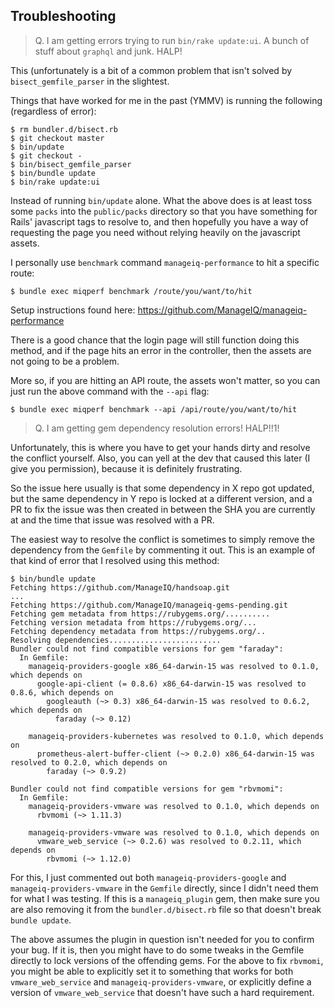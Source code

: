 Troubleshooting
---------------

> Q.  I am getting errors trying to run `bin/rake update:ui`.  A bunch of stuff
> about `graphql` and junk.  HALP!

This (unfortunately is a bit of a common problem that isn't solved by
`bisect_gemfile_parser` in the slightest.

Things that have worked for me in the past (YMMV) is running the following
(regardless of error):

```console
$ rm bundler.d/bisect.rb
$ git checkout master
$ bin/update
$ git checkout -
$ bin/bisect_gemfile_parser
$ bin/bundle update
$ bin/rake update:ui
```

Instead of running `bin/update` alone.  What the above does is at least toss
some `packs` into the `public/packs` directory so that you have something for
Rails' javascript tags to resolve to, and then hopefully you have a way of
requesting the page you need without relying heavily on the javascript assets.

I personally use `benchmark` command `manageiq-performance` to hit a specific
route:

```console
$ bundle exec miqperf benchmark /route/you/want/to/hit
```

Setup instructions found here: https://github.com/ManageIQ/manageiq-performance

There is a good chance that the login page will still function doing this
method, and if the page hits an error in the controller, then the assets are
not going to be a problem.

More so, if you are hitting an API route, the assets won't matter, so you can
just run the above command with the `--api` flag:

```console
$ bundle exec miqperf benchmark --api /api/route/you/want/to/hit
```


> Q. I am getting gem dependency resolution errors!  HALP!!1!

Unfortunately, this is where you have to get your hands dirty and resolve the
conflict yourself.  Also, you can yell at the dev that caused this later (I
give you permission), because it is definitely frustrating.

So the issue here usually is that some dependency in X repo got updated, but
the same dependency in Y repo is locked at a different version, and a PR to fix
the issue was then created in between the SHA you are currently at and the time
that issue was resolved with a PR.

The easiest way to resolve the conflict is sometimes to simply remove the
dependency from the `Gemfile` by commenting it out.  This is an example of that
kind of error that I resolved using this method:


```console
$ bin/bundle update
Fetching https://github.com/ManageIQ/handsoap.git
...
Fetching https://github.com/ManageIQ/manageiq-gems-pending.git
Fetching gem metadata from https://rubygems.org/..........
Fetching version metadata from https://rubygems.org/...
Fetching dependency metadata from https://rubygems.org/..
Resolving dependencies.........................
Bundler could not find compatible versions for gem "faraday":
  In Gemfile:
    manageiq-providers-google x86_64-darwin-15 was resolved to 0.1.0, which depends on
      google-api-client (= 0.8.6) x86_64-darwin-15 was resolved to 0.8.6, which depends on
        googleauth (~> 0.3) x86_64-darwin-15 was resolved to 0.6.2, which depends on
          faraday (~> 0.12)

    manageiq-providers-kubernetes was resolved to 0.1.0, which depends on
      prometheus-alert-buffer-client (~> 0.2.0) x86_64-darwin-15 was resolved to 0.2.0, which depends on
        faraday (~> 0.9.2)

Bundler could not find compatible versions for gem "rbvmomi":
  In Gemfile:
    manageiq-providers-vmware was resolved to 0.1.0, which depends on
      rbvmomi (~> 1.11.3)

    manageiq-providers-vmware was resolved to 0.1.0, which depends on
      vmware_web_service (~> 0.2.6) was resolved to 0.2.11, which depends on
        rbvmomi (~> 1.12.0)
```

For this, I just commented out both `manageiq-providers-google` and
`manageiq-providers-vmware` in the `Gemfile` directly, since I didn't need them
for what I was testing.  If this is a `manageiq_plugin` gem, then make sure you
are also removing it from the `bundler.d/bisect.rb` file so that doesn't break
`bundle update`.

The above assumes the plugin in question isn't needed for you to confirm your
bug.  If it is, then you might have to do some tweaks in the Gemfile directly
to lock versions of the offending gems.  For the above to fix `rbvmomi`, you
might be able to explicitly set it to something that works for both
`vmware_web_service` and `manageiq-providers-vmware`, or explicitly define a
version of `vmware_web_service` that doesn't have such a hard requirement.
